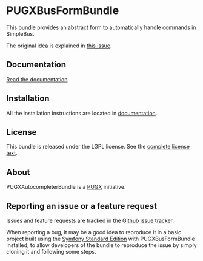 PUGXBusFormBundle
=================

This bundle provides an abstract form to automatically handle commands in SimpleBus.

The original idea is explained in [this issue](https://github.com/SimpleBus/SymfonyBridge/issues/38#issuecomment-264205865).

Documentation
-------------

[Read the documentation](https://github.com/PUGX/PUGXBusFormBundle/tree/master/Resources/doc/index.md)

Installation
------------

All the installation instructions are located in [documentation](https://github.com/PUGX/PUGXBusFormBundle/tree/master/Resources/doc/index.md).

License
-------

This bundle is released under the LGPL license. See the [complete license text](https://github.com/PUGX/PUGXBusFormBundle/tree/master/LICENSE).

About
-----

PUGXAutocompleterBundle is a [PUGX](http://pugx.org/) initiative.


Reporting an issue or a feature request
---------------------------------------

Issues and feature requests are tracked in the [Github issue tracker](https://github.com/PUGX/PUGXBusFormBundle/issues).

When reporting a bug, it may be a good idea to reproduce it in a basic project
built using the [Symfony Standard Edition](https://github.com/symfony/symfony-standard)
with PUGXBusFormBundle installed, to allow developers of the bundle to reproduce the issue by simply cloning it
and following some steps.
